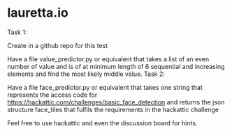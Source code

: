 # lauretta.io
Task 1:

Create in a github repo for this test

Have a file value_predictor.py or equivalent that takes a list of an even number of value and is of at minimum length of 6 sequential and increasing elements and find the most likely middle value.
Task 2:

Have a file face_predictor.py or equivalent that takes one string that represents the access code for https://hackattic.com/challenges/basic_face_detection and returns the json structure face_tiles that fulfils the requirements in the hackattic challenge

Feel free to use hackattic and even the discussion board for hints.